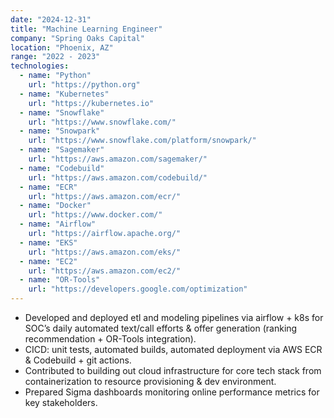 ```yaml
---
date: "2024-12-31"
title: "Machine Learning Engineer"
company: "Spring Oaks Capital"
location: "Phoenix, AZ"
range: "2022 - 2023"
technologies:
  - name: "Python"
    url: "https://python.org"
  - name: "Kubernetes"
    url: "https://kubernetes.io"
  - name: "Snowflake"
    url: "https://www.snowflake.com/"
  - name: "Snowpark"
    url: "https://www.snowflake.com/platform/snowpark/"
  - name: "Sagemaker"
    url: "https://aws.amazon.com/sagemaker/"
  - name: "Codebuild"
    url: "https://aws.amazon.com/codebuild/"
  - name: "ECR"
    url: "https://aws.amazon.com/ecr/"
  - name: "Docker"
    url: "https://www.docker.com/"
  - name: "Airflow"
    url: "https://airflow.apache.org/"
  - name: "EKS"
    url: "https://aws.amazon.com/eks/"
  - name: "EC2"
    url: "https://aws.amazon.com/ec2/"
  - name: "OR-Tools"
    url: "https://developers.google.com/optimization"
---
```


- Developed and deployed etl and modeling pipelines via airflow + k8s for SOC’s daily automated text/call efforts & offer generation (ranking recommendation + OR-Tools integration).
- CICD: unit tests, automated builds, automated deployment via AWS ECR & Codebuild + git actions.
- Contributed to building out cloud infrastructure for core tech stack from containerization to resource provisioning & dev environment.
- Prepared Sigma dashboards monitoring online performance metrics for key stakeholders.
